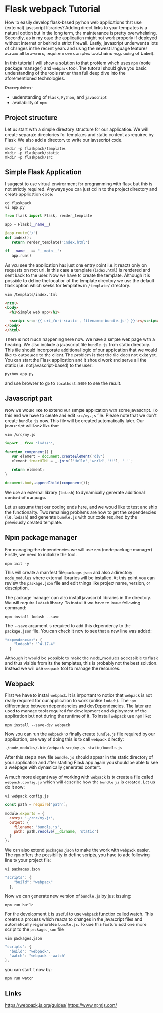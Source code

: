 # Flask webpack Tutorial

How to easily develop flask-based python web applications that use (external) javascript
libraries? Adding direct links to your templates is a natural option but in the
long term, the maintenance is pretty overwhelming. Secondly, as in my case the
application might not work properly if deployed without internet or behind
a strict firewall. Lastly, javascript underwent a lots of changes in the recent
years and using the newest language features across all browsers, require
more complex toolchains (e.g. using of babel).

In this tutorial I will show a solution to that problem which uses `npm` (node package
manager) and `webpack` tool. The tutorial should give you basic understanding of the
tools rather than full deep dive into the aforementioned technologies.

Prerequisites:
* understanding of `Flask`, `Python`, and `javascript`
* availability of `npm`

## Project structure
Let us start with a simple directory structure for our application. We will create
separate directories for templates and static content as required by Flask. We also
add a directory to write our javascript code.
```
mkdir -p flaskpack/templates
mkdir -p flaskpack/static
mkdir -p flaskpack/src
```

## Simple Flask Application
I suggest to use virtual environment for programming with flask but this is not
strictly required. Anyways you can just cd in to the project directory and create
application code:
```
cd flaskpack
vi app.py
```

```python
from flask import Flask, render_template

app = Flask(__name__)

@app.route('/')
def index():
   return render_template('index.html')

if __name__ == "__main__":
   app.run()
```

As you see the application has just one entry point i.e. it reacts only on requests
on root url. In this case a template (`index.html`) is rendered and sent back to the user.
Now we have to create the template. Although it is possible to define the location of
the template directory we use the default flask option which seeks for templates in
`/template/` directory.

```bash
vim /template/index.html
```

```html
<html>
<body>
  <h1>Simple web app</h1>

  <script src="{{ url_for('static', filename='bundle.js') }}"></script>
</body>
</html>
```

There is not much happening here now. We have a simple web page with a heading.
We also include a javascript file `bundle.js` from static directory. This file should
incorporate additional logic of our application that we would like to outsource
to the client. The problem is that the file does not exist yet. You can start the
Flask application and it should work and serve all the static (i.e. not javascript-based)
to the user:
```
python app.py
```

and use browser to go to `localhost:5000` to see the result.

## Javascript part
Now we would like to extend our simple application with some javascript. To this
end we have to create and edit `src/my.js` file. Please note that we don't create
`bundle.js` now. This file will be created automatically later. Our javascript
will look like that.

```
vim /src/my.js
```

```javascript
import _ from 'lodash';

function component() {
   var element = document.createElement('div')
   element.innerHTML = _.join(['Hello','world','!!'], ' ');

   return element;
}

document.body.appendChild(component());
```

We use an external library (`lodash`) to dynamically generate additional content
of our page.

Let us assume that our coding ends here, and we would like to test and ship the
functionality. Two remaining problems are how to get the dependencies (i.e. `lodash`)
and generate `bundle.js` with our code required by the previously created template.

## Npm package manager

For managing the dependencies we will use `npm` (node package manager). Firstly, we
need to initialize the tool.

```shell
npm init -y
```

This will create a manifest file `package.json` and also a directory `node_modules`
where external libraries will be installed. At this point you can review the
`package.json` file and edit things like project name, version, or description.

The package manager can also install javascript libraries in the directory. We
will require `lodash` library. To install it we have to issue following command:

```shell
npm install lodash --save
```

The `--save` argument is required to add this dependency to the `package.json` file.
You can check it now to see that a new line was added:

```javascript
"dependencies": {
    "lodash": "^4.17.4"
  }
```

Although it would be possible to make the node_modules accessible to flask and thus
visible from its the templates, this is probably not the best solution. Instead
we will use `webpack` tool to manage the resources.

## Webpack

First we have to install `webpack`. It is important to notice that `webpack` is not
really required for our application to work (unlike `lodash`). The `npm` differentiate
between dependencies and devDependencies. The later are used to manage tools
required for development and deployment of the application but not during the
runtime of it. To install `webpack` use `npm` like:

```shell
npm install --save-dev webpack
```

Now you can run the `webpack` to finally create `bundle.js` file required by our
application, one way of doing this is to call `webpack` directly:

```shell
./node_modules/.bin/webpack src/my.js static/bundle.js
```

After this step a new file `bundle.js` should appear in the static directory of
your application and after starting Flask app again you should be able to see a webpage
with dynamically generated content.

A much more elegant way of working with `webpack` is to create a file called `webpack.config.js`
which will describe how the `bundle.js` is created. Let us do it now:

```shell
vi webpack.config.js
```

```javascript
const path = require('path');

module.exports = {
  entry: './src/my.js',
  output: {
    filename: 'bundle.js',
    path: path.resolve(__dirname, 'static')
  }
};
```

We can also extend `packages.json` to make the work with `webpack` easier. The `npm`
offers the possibility to define scripts, you have to add following line to your
project file:
```shell
vi packages.json
```

```javascript
"scripts": {
    "build": "webpack"
  },
```

Now we can generate new version of `bundle.js` by just issuing:

```shell
npm run build
```

For the development it is useful to use `webpack` function called watch. This
creates a process which reacts to changes in the javascript files and automatically
regenerates `bundle.js`. To use this feature add one more script to the `package.json` file
```shell
vim packages.json
```

```javascript
"scripts": {
  "build": "webpack",
  "watch": "webpack --watch"
},
```

you can start it now by:
```shell
npm run watch
```

## Links
<https://webpack.js.org/guides/>
<https://www.npmjs.com/>
